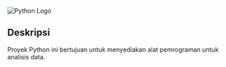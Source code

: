 ![Python Logo](https://upload.wikimedia.org/wikipedia/commons/c/c3/Python-logo-notext.svg)

## Deskripsi

Proyek Python ini bertujuan untuk menyediakan alat pemrograman untuk analisis data.
